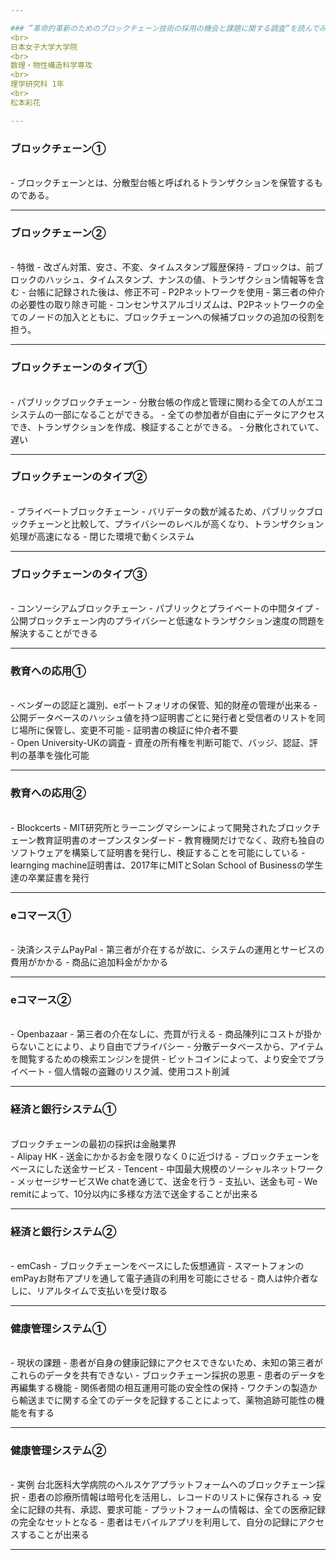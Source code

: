 ```yaml
---

### ”革命的革新のためのブロックチェーン技術の採用の機会と課題に関する調査”を読んでみた
<br>
日本女子大学大学院
<br>
数理・物性構造科学専攻
<br>
理学研究科 1年
<br>
松本彩花

---
```


### ブロックチェーン①
<br>
  - ブロックチェーンとは、分散型台帳と呼ばれるトランザクションを保管するものである。
  
---
### ブロックチェーン②
<br>
- 特徴 
  - 改ざん対策、安さ、不変、タイムスタンプ履歴保持 
  - ブロックは、前ブロックのハッシュ、タイムスタンプ、ナンスの値、トランザクション情報等を含む 
  - 台帳に記録された後は、修正不可 
  - P2Pネットワークを使用 
  - 第三者の仲介の必要性の取り除き可能 
  - コンセンサスアルゴリズムは、P2Pネットワークの全てのノードの加入とともに、ブロックチェーンへの候補ブロックの追加の役割を担う。


---
### ブロックチェーンのタイプ①
<br>
- パブリックブロックチェーン
   - 分散台帳の作成と管理に関わる全ての人がエコシステムの一部になることができる。
   - 全ての参加者が自由にデータにアクセスでき、トランザクションを作成、検証することができる。
   - 分散化されていて、遅い
   
---
### ブロックチェーンのタイプ②
<br>
- プライベートブロックチェーン 
  - バリデータの数が減るため、パブリックブロックチェーンと比較して、プライバシーのレベルが高くなり、トランザクション処理が高速になる
  - 閉じた環境で動くシステム
  
---
### ブロックチェーンのタイプ③
<br>
- コンソーシアムブロックチェーン 
   - パブリックとプライベートの中間タイプ
   - 公開ブロックチェーン内のプライバシーと低速なトランザクション速度の問題を解決することができる

---
### 教育への応用①
<br>
- ベンダーの認証と識別、eポートフォリオの保管、知的財産の管理が出来る
  - 公開データベースのハッシュ値を持つ証明書ごとに発行者と受信者のリストを同じ場所に保管し、変更不可能
  - 証明書の検証に仲介者不要
<br>
- Open University-UKの調査
  - 資産の所有権を判断可能で、バッジ、認証、評判の基準を強化可能
  
---
### 教育への応用②
<br>
- Blockcerts
  - MIT研究所とラーニングマシーンによって開発されたブロックチェーン教育証明書のオープンスタンダード
  - 教育機関だけでなく、政府も独自のソフトウェアを構築して証明書を発行し、検証することを可能にしている
  - learnging machine証明書は、2017年にMITとSolan School of Businessの学生達の卒業証書を発行

---
### eコマース①
<br>
- 決済システムPayPal
  - 第三者が介在するが故に、システムの運用とサービスの費用がかかる
  - 商品に追加料金がかかる
  
---
### eコマース②
<br>
- Openbazaar
  - 第三者の介在なしに、売買が行える
  - 商品陳列にコストが掛からないことにより、より自由でプライバシー
  - 分散データベースから、アイテムを閲覧するための検索エンジンを提供
  - ビットコインによって、より安全でプライベート
  - 個人情報の盗難のリスク減、使用コスト削減

---
### 経済と銀行システム①
<br>
ブロックチェーンの最初の採択は金融業界
<br>
- Alipay HK
  - 送金にかかるお金を限りなく０に近づける
  - ブロックチェーンをベースにした送金サービス
- Tencent
  - 中国最大規模のソーシャルネットワーク
  - メッセージサービスWe chatを通じて、送金を行う
  - 支払い、送金も可
  - We remitによって、10分以内に多様な方法で送金することが出来る
  
---
### 経済と銀行システム②
<br>
- emCash
  - ブロックチェーンをベースにした仮想通貨
  - スマートフォンのemPayお財布アプリを通して電子通貨の利用を可能にさせる
  - 商人は仲介者なしに、リアルタイムで支払いを受け取る
  
---
### 健康管理システム①
<br>
 - 現状の課題
   - 患者が自身の健康記録にアクセスできないため、未知の第三者がこれらのデータを共有できない
 -  ブロックチェーン採択の恩恵
   - 患者のデータを再編集する機能
   - 関係者間の相互運用可能の安全性の保持
   - ワクチンの製造から輸送までに関する全てのデータを記録することによって、薬物追跡可能性の機能を有する
   
---
### 健康管理システム②
<br>
 - 実例 台北医科大学病院のヘルスケアプラットフォームへのブロックチェーン採択
   - 患者の診療所情報は暗号化を活用し、レコードのリストに保存される
     → 安全に記録の共有、承認、要求可能
   - プラットフォームの情報は、全ての医療記録の完全なセットとなる
   - 患者はモバイルアプリを利用して、自分の記録にアクセスすることが出来る
   
--- 
### 
